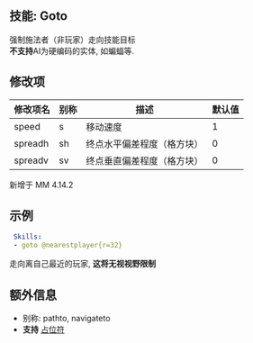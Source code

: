 技能: Goto
--------------------------

强制施法者（非玩家）走向技能目标  
**不支持**AI为硬编码的实体, 如蝙蝠等.

修改项
----------

| 修改项名 | 别称    | 描述                                                                                                    | 默认值 |
|-----------|------------|----------------------------------------------------------------------------------------------------------------|---------------|
| speed | s | 移动速度 | 1 |
| spreadh      | sh       | 终点水平偏差程度（格方块）                              | 0      |
| spreadv    | sv       | 终点垂直偏差程度（格方块）                   | 0      |

新增于 MM 4.14.2

示例
--------

```yaml
 Skills:
 - goto @nearestplayer{r=32}
```

走向离自己最近的玩家, **这将无视视野限制**

额外信息
---

- 别称: pathto, navigateto
- **支持** [占位符](/技能/占位符)